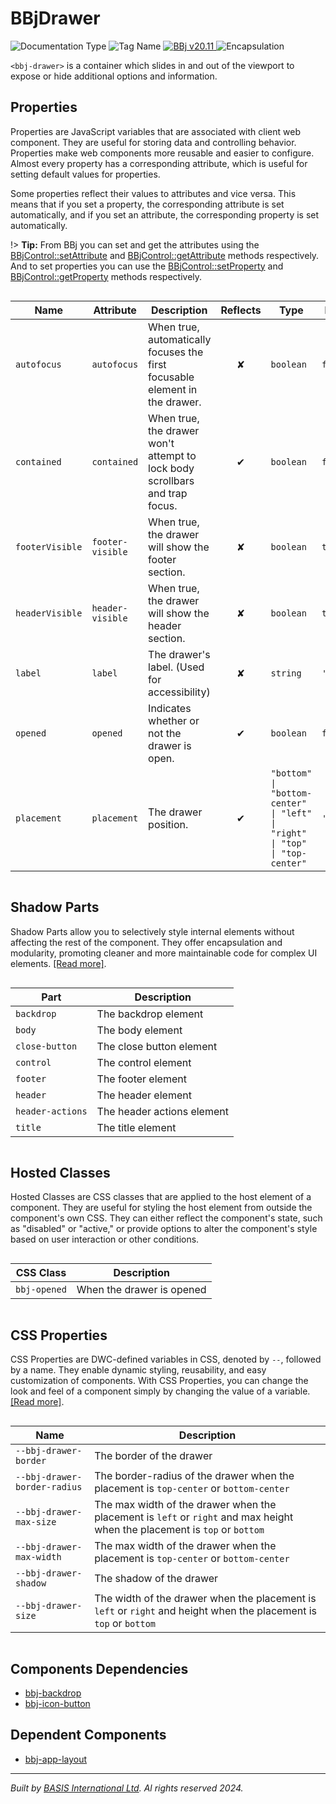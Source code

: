 # BBjDrawer
![Documentation Type](https://img.shields.io/badge/Documentation-dwc-%23006aff) ![Tag Name](https://img.shields.io/badge/Component-bbj--drawer-%23006aff) <a href="https://bbj-plugins.github.io/BBjDrawer/#/" title="The BBj Widget Name">
      <img src="https://img.shields.io/badge/Widget-BBjDrawer &#8599;-%23006aff" alt="BBj v20.11" />
    </a> ![Encapsulation](https://img.shields.io/badge/Encapsulation-shadow-%23006aff)

`<bbj-drawer>` is a container which slides in and out of the viewport to expose or hide additional options and information.


## Properties 


Properties are JavaScript variables that are associated with client web component.
They are useful for storing data and controlling behavior. Properties make web components more reusable and easier to configure.
Almost every property has a corresponding attribute, which is useful for setting default values for properties.

Some properties reflect their values to attributes and vice versa. This means that if you set a property, the corresponding attribute is set automatically, and if you set an attribute, the corresponding property is set automatically.

!> **Tip:** From BBj you can set and get the attributes using the [BBjControl::setAttribute](https://documentation.basis.cloud/BASISHelp/WebHelp/bbjobjects/SysGui/bbjcontrol/BBjControl_setAttribute.htm)
and [BBjControl::getAttribute](https://documentation.basis.cloud/BASISHelp/WebHelp/bbjobjects/SysGui/bbjcontrol/BBjControl_getAttribute.htm) methods respectively.
And to set properties you can use the [BBjControl::setProperty](https://documentation.basis.cloud/BASISHelp/WebHelp/bbjobjects/SysGui/bbjcontrol/BBjControl_setProperty.htm) and [BBjControl::getProperty](https://documentation.basis.cloud/BASISHelp/WebHelp/bbjobjects/SysGui/bbjcontrol/BBjControl_getProperty.htm) methods respectively.
<div style="overflow-x: auto;">

| Name              | Attribute          | Description                                                                 | Reflects | Type                                                                          | Default      |
| ----------------- | ------------------ | --------------------------------------------------------------------------- | :------: | ----------------------------------------------------------------------------- | ------------ |
| ``autofocus``     | ``autofocus``      | When true, automatically focuses the first focusable element in the drawer. | &#x2718; | ``boolean``                                                                   | ``false``    |
| ``contained``     | ``contained``      | When true, the drawer won't attempt to lock body scrollbars and trap focus. | &#x2714; | ``boolean``                                                                   | ``false``    |
| ``footerVisible`` | ``footer-visible`` | When true, the drawer will show the footer section.                         | &#x2718; | ``boolean``                                                                   | ``true``     |
| ``headerVisible`` | ``header-visible`` | When true, the drawer will show the header section.                         | &#x2718; | ``boolean``                                                                   | ``true``     |
| ``label``         | ``label``          | The drawer's label. (Used for accessibility)                                | &#x2718; | ``string``                                                                    | ``'Drawer'`` |
| ``opened``        | ``opened``         | Indicates whether or not the drawer is open.                                | &#x2714; | ``boolean``                                                                   | ``false``    |
| ``placement``     | ``placement``      | The drawer position.                                                        | &#x2714; | ``"bottom" \| "bottom-center" \| "left" \| "right" \| "top" \| "top-center"`` | ``'left'``   |


</div>

## Shadow Parts


Shadow Parts allow you to selectively style internal elements without affecting the rest of the component.
They offer encapsulation and modularity, promoting cleaner and more maintainable code for complex UI elements. [[Read more]](theme-engine/css-shadow-parts).
<div style="overflow-x: auto;">

| Part               | Description                |
| ------------------ | -------------------------- |
| ``backdrop``       | The backdrop element       |
| ``body``           | The body element           |
| ``close-button``   | The close button element   |
| ``control``        | The control element        |
| ``footer``         | The footer element         |
| ``header``         | The header element         |
| ``header-actions`` | The header actions element |
| ``title``          | The title element          |


</div>

## Hosted Classes


Hosted Classes are CSS classes that are applied to the host element of a component. They are useful for styling the host element from outside the component's own CSS.
They can either reflect the component's state, such as "disabled" or "active," or provide options to alter the component's style based on user interaction or other conditions.
<div style="overflow-x: auto;">

| CSS Class      | Description               |
| -------------- | ------------------------- |
| ``bbj-opened`` | When the drawer is opened |


</div>

## CSS Properties


CSS Properties are DWC-defined variables in CSS, denoted by `--`, followed by a name.
They enable dynamic styling, reusability, and easy customization of components.
With CSS Properties, you can change the look and feel of a component simply by changing the value of a variable.
[[Read more]](theme-engine/css-variables).
<div style="overflow-x: auto;">

| Name                           | Description                                                                                                                        |
| ------------------------------ | ---------------------------------------------------------------------------------------------------------------------------------- |
| ``--bbj-drawer-border``        | The border of the drawer                                                                                                           |
| ``--bbj-drawer-border-radius`` | The border-radius of the drawer when the placement is ``top-center`` or ``bottom-center``                                          |
| ``--bbj-drawer-max-size``      | The max width of the drawer when the placement is ``left`` or ``right`` and max height when the placement is ``top`` or ``bottom`` |
| ``--bbj-drawer-max-width``     | The max width of the drawer when the placement is ``top-center`` or ``bottom-center``                                              |
| ``--bbj-drawer-shadow``        | The shadow of the drawer                                                                                                           |
| ``--bbj-drawer-size``          | The width of the drawer when the placement is ``left`` or ``right`` and height when the placement is ``top`` or ``bottom``         |


</div>

## Components Dependencies

- [bbj-backdrop](web-components/bbj-backdrop.md)
- [bbj-icon-button](web-components/bbj-icon-button.md)


## Dependent Components

- [bbj-app-layout](web-components/bbj-app-layout.md)


----------------------------------------------
*Built by [BASIS International Ltd](https://www.basis.cloud/). Al rights reserved 2024.*
